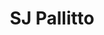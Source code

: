 ---
title: "SJ Pallitto"
url: /ciudad-autonoma-de-buenos-aires/sj-pallitto/
shop: agente inmobiliario
---